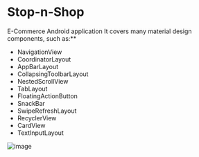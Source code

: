 # Stop-n-Shop
 E-Commerce Android application 
It covers many material design components, such as:**  
- NavigationView  
- CoordinatorLayout  
- AppBarLayout  
- CollapsingToolbarLayout  
- NestedScrollView  
- TabLayout  
- FloatingActionButton  
- SnackBar  
- SwipeRefreshLayout  
- RecyclerView  
- CardView  
- TextInputLayout  

![image](https://github.com/Eajy/MaterialDesignDemo/blob/master/pictures/1.png)
